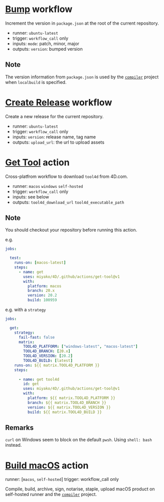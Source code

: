 # [Bump](https://github.com/miyako/4D/blob/v1/.github/workflows/bump.yml) workflow

Increment the version in `package.json` at the root of the current repository.

* runner: `ubuntu-latest`
* trigger: `workflow_call` only
* inputs: `mode`: patch, minor, major
* outputs: `version`: bumped version

## Note

The version information from `package.json` is used by the [`compiler`](https://github.com/miyako/4d-class-compiler) project when `localbuild` is specified.
   
# [Create Release](https://github.com/miyako/4D/blob/v1/.github/workflows/create-release.yml) workflow

Create a new release for the current repository.

* runner: `ubuntu-latest`
* trigger: `workflow_call` only
* inputs: `version`: release name, tag name
* outputs: `upload_url`: the url to upload assets 

# [Get Tool](https://github.com/miyako/4D/blob/v1/.github/actions/get-tool/action.yml) action

Cross-platfrom workflow to download `tool4d` from 4D.com.

* runner: `macos` `windows` `self-hosted`
* trigger: `workflow_call` only
* inputs: see below
* outputs: `tool4d_download_url` `tool4d_executable_path`

## Note

You should checkout your repository before running this action.

e.g.

```yml
jobs:

  test:
    runs-on: [macos-latest]
    steps:
      - name: get
        uses: miyako/4D/.github/actions/get-tool@v1
        with:
          platform: macos
          branch: 20.x
          version: 20.2
          build: 100959
```

e.g. with a `strategy`

```yml
jobs:     

  get:
    strategy:
      fail-fast: false
      matrix:
        TOOL4D_PLATFORM: ["windows-latest", "macos-latest"]
        TOOL4D_BRANCH: [20.x]
        TOOL4D_VERSION: [20.2]
        TOOL4D_BUILD: [latest] 
    runs-on: ${{ matrix.TOOL4D_PLATFORM }}
    steps:
    
      - name: get tool4d
        id: get
        uses: miyako/4D/.github/actions/get-tool@v1
        with:
          platform: ${{ matrix.TOOL4D_PLATFORM }}
          branch: ${{ matrix.TOOL4D_BRANCH }}
          version: ${{ matrix.TOOL4D_VERSION }}
          build: ${{ matrix.TOOL4D_BUILD }}
```

## Remarks

`curl` on Windows seem to block on the default `pwsh`. Using `shell: bash` instead.

# [Build macOS](https://github.com/miyako/4D/blob/v1/.github/actions/build-macos/action.yml) action

runner: [`macos`, `self-hosted`]
trigger: workflow_call only

Compile, build, archive, sign, notarise, staple, upload macOS product on self-hosted runner and the [`compiler`](https://github.com/miyako/4d-class-compiler) project.
